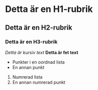 # Detta är en H1-rubrik
## Detta är en H2-rubrik
### Detta är en H3-rubrik
*Detta är kursiv text*
**Detta är fet text**
- Punkter i en oordnad lista
- En annan punkt
1. Numrerad lista
1. En annan numrerad punkt